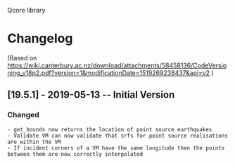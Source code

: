 Qcore library
# Changelog
(Based on https://wiki.canterbury.ac.nz/download/attachments/58458136/CodeVersioning_v18p2.pdf?version=1&modificationDate=1519269238437&api=v2 )

## [19.5.1] - 2019-05-13 -- Initial Version
### Changed
    - get_bounds now returns the location of point source earthquakes
    - Validate VM can now validate that srfs for point source realisations are within the VM
    - If incident corners of a VM have the same longitude then the points between them are now correctly interpolated
